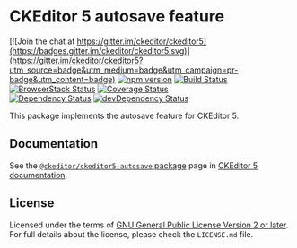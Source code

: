 CKEditor 5 autosave feature
========================================

[![Join the chat at https://gitter.im/ckeditor/ckeditor5](https://badges.gitter.im/ckeditor/ckeditor5.svg)](https://gitter.im/ckeditor/ckeditor5?utm_source=badge&utm_medium=badge&utm_campaign=pr-badge&utm_content=badge)
[![npm version](https://badge.fury.io/js/%40ckeditor%2Fckeditor5-autosave.svg)](https://www.npmjs.com/package/@ckeditor/ckeditor5-autosave)
[![Build Status](https://travis-ci.org/ckeditor/ckeditor5-autosave.svg?branch=master)](https://travis-ci.org/ckeditor/ckeditor5-autosave)
[![BrowserStack Status](https://www.browserstack.com/automate/badge.svg?badge_key=d3hvenZqQVZERFQ5d09FWXdyT0ozVXhLaVltRFRjTTUyZGpvQWNmWVhUUT0tLUZqNlJ1YWRUd0RvdEVOaEptM1B2Q0E9PQ==--c9d3dee40b9b4471ff3fb516d9ecf8d09292c7e0)](https://www.browserstack.com/automate/public-build/d3hvenZqQVZERFQ5d09FWXdyT0ozVXhLaVltRFRjTTUyZGpvQWNmWVhUUT0tLUZqNlJ1YWRUd0RvdEVOaEptM1B2Q0E9PQ==--c9d3dee40b9b4471ff3fb516d9ecf8d09292c7e0)
[![Coverage Status](https://coveralls.io/repos/github/ckeditor/ckeditor5-autosave/badge.svg?branch=master)](https://coveralls.io/github/ckeditor/ckeditor5-autosave?branch=master)
<br>
[![Dependency Status](https://david-dm.org/ckeditor/ckeditor5-autosave/status.svg)](https://david-dm.org/ckeditor/ckeditor5-autosave)
[![devDependency Status](https://david-dm.org/ckeditor/ckeditor5-autosave/dev-status.svg)](https://david-dm.org/ckeditor/ckeditor5-autosave?type=dev)

This package implements the autosave feature for CKEditor 5.

## Documentation

See the [`@ckeditor/ckeditor5-autosave` package](https://docs.ckeditor.com/ckeditor5/latest/api/autosave.html) page in [CKEditor 5 documentation](https://docs.ckeditor.com/ckeditor5/latest/).

## License

Licensed under the terms of [GNU General Public License Version 2 or later](http://www.gnu.org/licenses/gpl.html). For full details about the license, please check the `LICENSE.md` file.
